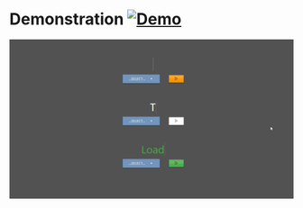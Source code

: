 # Demonstration [![Demo](https://img.shields.io/badge/How-To-blueviolet.svg?style=for-the-badge&logo=discourse)](https://github.com/Rakitic07/ETL)

![ETLGif](https://github.com/Rakitic07/ETL/blob/master/ETLGIF.gif)